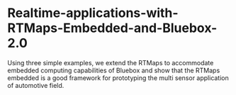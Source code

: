 # Realtime-applications-with-RTMaps-Embedded-and-Bluebox-2.0
Using three simple examples, we extend the RTMaps to accommodate embedded computing capabilities of Bluebox and show that the RTMaps embedded is a good framework for prototyping the multi sensor application of automotive field.
